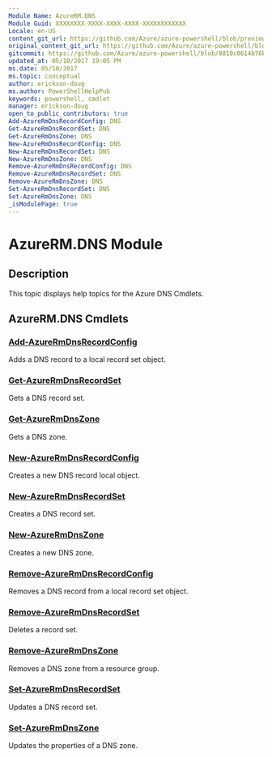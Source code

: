 ```yaml
---
Module Name: AzureRM.DNS
Module Guid: XXXXXXXX-XXXX-XXXX-XXXX-XXXXXXXXXXXX
Locale: en-US
content_git_url: https://github.com/Azure/azure-powershell/blob/preview/src/ResourceManager/Dns/Commands.Dns/help/AzureRM.DNS.md
original_content_git_url: https://github.com/Azure/azure-powershell/blob/preview/src/ResourceManager/Dns/Commands.Dns/help/AzureRM.DNS.md
gitcommit: https://github.com/Azure/azure-powershell/blob/8810c0614b76be8d014616888a4ae7733a452af9
updated_at: 05/10/2017 19:05 PM
ms.date: 05/10/2017
ms.topic: conceptual
author: erickson-doug
ms.author: PowerShellHelpPub
keywords: powershell, cmdlet
manager: erickson-doug
open_to_public_contributors: true
Add-AzureRmDnsRecordConfig: DNS
Get-AzureRmDnsRecordSet: DNS
Get-AzureRmDnsZone: DNS
New-AzureRmDnsRecordConfig: DNS
New-AzureRmDnsRecordSet: DNS
New-AzureRmDnsZone: DNS
Remove-AzureRmDnsRecordConfig: DNS
Remove-AzureRmDnsRecordSet: DNS
Remove-AzureRmDnsZone: DNS
Set-AzureRmDnsRecordSet: DNS
Set-AzureRmDnsZone: DNS
_isModulePage: true
---
```


# AzureRM.DNS Module
## Description
This topic displays help topics for the Azure DNS Cmdlets.

## AzureRM.DNS Cmdlets
### [Add-AzureRmDnsRecordConfig](Add-AzureRmDnsRecordConfig.md)
Adds a DNS record to a local record set object.

### [Get-AzureRmDnsRecordSet](Get-AzureRmDnsRecordSet.md)
Gets a DNS record set.

### [Get-AzureRmDnsZone](Get-AzureRmDnsZone.md)
Gets a DNS zone.

### [New-AzureRmDnsRecordConfig](New-AzureRmDnsRecordConfig.md)
Creates a new DNS record local object.

### [New-AzureRmDnsRecordSet](New-AzureRmDnsRecordSet.md)
Creates a DNS record set.

### [New-AzureRmDnsZone](New-AzureRmDnsZone.md)
Creates a new DNS zone.

### [Remove-AzureRmDnsRecordConfig](Remove-AzureRmDnsRecordConfig.md)
Removes a DNS record from a local record set object.

### [Remove-AzureRmDnsRecordSet](Remove-AzureRmDnsRecordSet.md)
Deletes a record set.

### [Remove-AzureRmDnsZone](Remove-AzureRmDnsZone.md)
Removes a DNS zone from a resource group.

### [Set-AzureRmDnsRecordSet](Set-AzureRmDnsRecordSet.md)
Updates a DNS record set.

### [Set-AzureRmDnsZone](Set-AzureRmDnsZone.md)
Updates the properties of a DNS zone.

